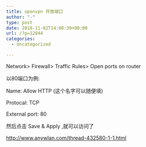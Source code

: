 ```yaml
---
title: openvpn 开放端口
author: "-"
type: post
date: 2018-11-02T14:08:39+00:00
url: /?p=12844
categories:
  - Uncategorized

---
```

Network> Firewall> Traffic Rules> Open ports on router
  
以80端口为例: 
  
Name: Allow HTTP (这个名字可以随便填)
  
Protocal: TCP
  
External port: 80

然后点击 Save & Apply ,就可以访问了

http://www.anywlan.com/thread-432580-1-1.html